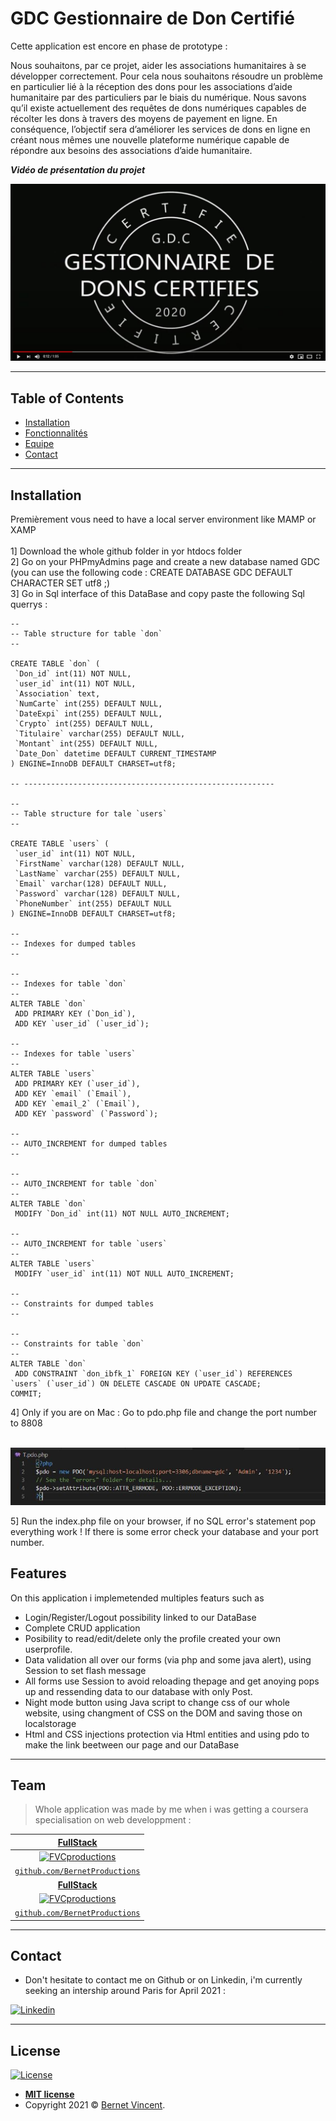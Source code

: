 # GDC Gestionnaire de Don Certifié

Cette application est encore en phase de prototype : 

Nous souhaitons, par ce projet, aider les associations humanitaires à se développer correctement. Pour cela nous souhaitons résoudre un problème en particulier lié à la réception des dons pour les associations d’aide humanitaire par des particuliers par le biais du numérique. 
Nous savons qu’il existe actuellement des requêtes de dons numériques capables de récolter les dons à travers des moyens de payement en ligne. En conséquence, l’objectif sera d’améliorer les services de dons en ligne en créant nous mêmes une nouvelle plateforme numérique capable de répondre aux besoins des associations d’aide humanitaire. 


***Vidéo de présentation du projet***

[![Alt text](Ressource-Read-Me/Capture.JPG)](https://www.youtube.com/watch?v=J5qV5SJTtuc&ab_channel=VincentBernet)

---

## Table of Contents 

- [Installation](#installation)
- [Fonctionnalités](#features)
- [Equipe](#team)
- [Contact](#Contact)

---

## Installation

Premièrement vous need to have a local server environment like MAMP or XAMP <br /><br />
1] Download the whole github folder in yor htdocs folder <br />
2] Go on your PHPmyAdmins page and create a new database named GDC <br />
(you can use the following code : CREATE DATABASE GDC DEFAULT CHARACTER SET utf8 ;) <br />
3] Go in Sql interface of this DataBase and copy paste the following Sql querrys : <br />

 ```
--
-- Table structure for table `don`
--

CREATE TABLE `don` (
  `Don_id` int(11) NOT NULL,
  `user_id` int(11) NOT NULL,
  `Association` text,
  `NumCarte` int(255) DEFAULT NULL,
  `DateExpi` int(255) DEFAULT NULL,
  `Crypto` int(255) DEFAULT NULL,
  `Titulaire` varchar(255) DEFAULT NULL,
  `Montant` int(255) DEFAULT NULL,
  `Date_Don` datetime DEFAULT CURRENT_TIMESTAMP
) ENGINE=InnoDB DEFAULT CHARSET=utf8;

-- --------------------------------------------------------

--
-- Table structure for tale `users`
--

CREATE TABLE `users` (
  `user_id` int(11) NOT NULL,
  `FirstName` varchar(128) DEFAULT NULL,
  `LastName` varchar(255) DEFAULT NULL,
  `Email` varchar(128) DEFAULT NULL,
  `Password` varchar(128) DEFAULT NULL,
  `PhoneNumber` int(255) DEFAULT NULL
) ENGINE=InnoDB DEFAULT CHARSET=utf8;

--
-- Indexes for dumped tables
--

--
-- Indexes for table `don`
--
ALTER TABLE `don`
  ADD PRIMARY KEY (`Don_id`),
  ADD KEY `user_id` (`user_id`);

--
-- Indexes for table `users`
--
ALTER TABLE `users`
  ADD PRIMARY KEY (`user_id`),
  ADD KEY `email` (`Email`),
  ADD KEY `email_2` (`Email`),
  ADD KEY `password` (`Password`);

--
-- AUTO_INCREMENT for dumped tables
--

--
-- AUTO_INCREMENT for table `don`
--
ALTER TABLE `don`
  MODIFY `Don_id` int(11) NOT NULL AUTO_INCREMENT;

--
-- AUTO_INCREMENT for table `users`
--
ALTER TABLE `users`
  MODIFY `user_id` int(11) NOT NULL AUTO_INCREMENT;

--
-- Constraints for dumped tables
--

--
-- Constraints for table `don`
--
ALTER TABLE `don`
  ADD CONSTRAINT `don_ibfk_1` FOREIGN KEY (`user_id`) REFERENCES `users` (`user_id`) ON DELETE CASCADE ON UPDATE CASCADE;
COMMIT;
```

4] Only if you are on Mac : Go to pdo.php file and change the port number to 8808 <br/>

&nbsp;&nbsp;&nbsp; ![Pdo.php](Ressource-Read-Me/pdo.JPG)

5] Run the index.php file on your browser, if no SQL error's statement pop everything work !
If there is some error check your database and your port number.

## Features
On this application i implemetended multiples featurs such as 
 - Login/Register/Logout possibility linked to our DataBase
 - Complete CRUD application
 - Posibility to read/edit/delete only the profile created your own userprofile. 
 - Data validation all over our forms (via php and some java alert), using Session to set flash message
 - All forms use Session to avoid reloading thepage and get anoying pops up and ressending data to our database with only Post.
 - Night mode button using Java script to change css of our whole website, using changment of CSS on the DOM and saving those on localstorage
 - Html and CSS injections protection via Html entities and using pdo to make the link beetween our page and our DataBase


---
## Team

> Whole application was made by me when i was getting a coursera specialisation on web developpment :

 <a href="https://github.com/VincentBernet.com" target="_blank">**FullStack**</a> |
|:---:|
| [![FVCproductions](https://avatars3.githubusercontent.com/u/54962581?s=300)](https://github.com/VincentBernet.com)    |
| <a target="_blank" rel="noopener noreferrer" href="https://github.com/VincentBernet">`github.com/BernetProductions`</a> |
 <a href="https://github.com/VincentBernet.com" target="_blank">**FullStack**</a> |
| [![FVCproductions](https://avatars3.githubusercontent.com/u/54962581?s=300)](https://github.com/VincentBernet.com)    |
| <a target="_blank" rel="noopener noreferrer" href="https://github.com/VincentBernet">`github.com/BernetProductions`</a> |



---

## Contact
- Don't hesitate to contact me on Github or on Linkedin, i'm currently seeking an intership around Paris for April 2021 :

[![Linkedin](https://thelinkedinman.com/wp-content/uploads/2016/02/View-my-LinkedIn-profile-image-3-300x140.png)](https://www.linkedin.com/in/vincent-bernet-028a64193/)


---

## License

[![License](http://img.shields.io/:license-mit-blue.svg?style=flat-square)](http://badges.mit-license.org)

- **[MIT license](http://opensource.org/licenses/mit-license.php)**
- Copyright 2021 © <a href="https://www.linkedin.com/in/vincent-bernet-028a64193/" target="_blank">Bernet  Vincent</a>.
